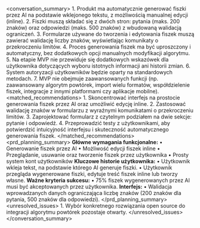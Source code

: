 <conversation_summary>
    <decisions>
        1. Produkt ma automatycznie generować fiszki przez AI na podstawie wklejonego tekstu, z możliwością manualnej edycji (inline).
        2. Fiszki muszą składać się z dwóch stron: pytania (maks. 200 znaków) oraz odpowiedzi (maks. 500 znaków) z wbudowaną walidacją ograniczeń.
        3. Formularze używane do tworzenia i edytowania fiszek muszą zawierać walidację liczby znaków, wyświetlając komunikaty o przekroczeniu limitów.
        4. Proces generowania fiszek ma być uproszczony i automatyczny, bez dodatkowych opcji manualnych modyfikacji algorytmu.
        5. Na etapie MVP nie przewiduje się dodatkowych wskazówek dla użytkownika dotyczących wyboru istotnych informacji ani historii zmian.
        6. System autoryzacji użytkowników będzie oparty na standardowych metodach.
        7. MVP nie obejmuje zaawansowanych funkcji (np. zaawansowany algorytm powtórek, import wielu formatów, współdzielenie fiszek, integracje z innymi platformami czy aplikacje mobilne).
    </decisions>
    <matched_recommendations>
        1. Skoncentrować interfejs na prostocie generowania fiszek przez AI oraz umożliwić edycję inline.
        2. Zastosować walidację znaków w formularzu z wyraźnymi komunikatami o przekroczeniu limitów.
        3. Zaprojektować formularz z czytelnym podziałem na dwie sekcje: pytanie i odpowiedź.
        4. Przeprowadzić testy z użytkownikami, aby potwierdzić intuicyjność interfejsu i skuteczność automatycznego generowania fiszek.
    </matched_recommendations>
    <prd_planning_summary> 
        **Główne wymagania funkcjonalne:**
            • Generowanie fiszek przez AI
            • Możliwość edycji fiszek inline
            • Przeglądanie, usuwanie oraz tworzenie fiszek przez użytkownika
            • Prosty system kont użytkowników
        **Kluczowe historie użytkownika:** 
            • Użytkownik wkleja tekst, na podstawie którego AI generuje fiszki. 
            • Użytkownik przegląda wygenerowane fiszki, edytuje treść fiszek inline lub tworzy własne. 
        **Ważne kryteria sukcesu:** 
            • 75% fiszek wygenerowanych przez AI musi być akceptowanych przez użytkownika. 
        **Interfejs:** 
            • Walidacja wprowadzanych danych ograniczająca liczbę znaków (200 znaków dla pytania, 500 znaków dla odpowiedzi). 
    </prd_planning_summary> 
    <unresolved_issues> 
        1. Wybór konkretnego rozwiązania open source do integracji algorytmu powtórek pozostaje otwarty.
    </unresolved_issues>
</conversation_summary>